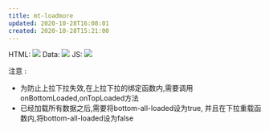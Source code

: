 ```yaml
---
title: mt-loadmore
updated: 2020-10-28T16:08:01
created: 2020-10-28T15:21:00
---
```


HTML:
![](C:\Users\hvgub\AppData\Local\Temp\第一笔记本\pandoc/media/image1.png)
Data:
![](C:\Users\hvgub\AppData\Local\Temp\第一笔记本\pandoc/media/image2.png)
JS:
![](C:\Users\hvgub\AppData\Local\Temp\第一笔记本\pandoc/media/image3.png)

注意 :
- 为防止上拉下拉失效,在上拉下拉的绑定函数内,需要调用onBottomLoaded,onTopLoaded方法
- 已经加载所有数据之后,需要将bottom-all-loaded设为true,
并且在下拉重载函数内,将bottom-all-loaded设为false
